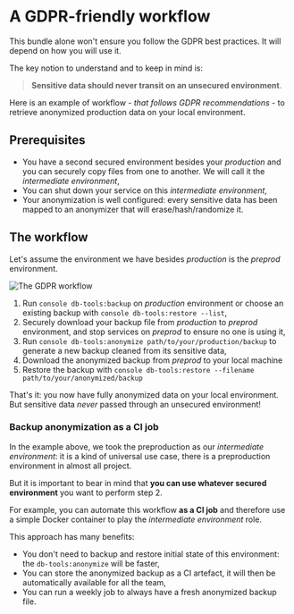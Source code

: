 
# A GDPR-friendly workflow

This bundle alone won't ensure you follow the GDPR best practices.
It will depend on how you will use it.

The key notion to understand and to keep in mind is:

> **Sensitive data should never transit on an unsecured environment**.

Here is an example of workflow - *that follows GDPR recommendations* - to retrieve anonymized
production data on your local environment.

## Prerequisites

* You have a second secured environment besides your *production*
  and you can securely copy files from one to another. We will call
  it the *intermediate environment*,
* You can shut down your service on this *intermediate environment*,
* Your anonymization is well configured: every sensitive data has been
  mapped to an anonymizer that will erase/hash/randomize it.

## The workflow

Let's assume the environment we have besides *production* is the *preprod* environment.

![The GDPR workflow](/public/gdpr-workflow.gif)

1. Run `console db-tools:backup` on *production* environment or
   choose an existing backup with `console db-tools:restore --list`,
2. Securely download your backup file from *production* to *preprod* environment,
   and stop services on *preprod* to ensure no one is using it,
3. Run `console db-tools:anonymize path/to/your/production/backup` to generate
   a new backup cleaned from its sensitive data,
4. Download the anonymized backup from *preprod* to your local machine
5. Restore the backup with `console db-tools:restore --filename path/to/your/anonymized/backup`

That's it: you now have fully anonymized data on your local environment. But sensitive
data *never* passed through an unsecured environment!

### Backup anonymization as a CI job

In the example above, we took the preproduction as our *intermediate environment*: it is a kind
of universal use case, there is a preproduction environment in almost all project.

But it is important to bear in mind that **you can use whatever secured environment** you want to perform
step 2.

For example, you can automate this workflow **as a CI job** and therefore use a simple Docker container
to play the *intermediate environment* role.

This approach has many benefits:
* You don't need to backup and restore initial state of this environment:
  the `db-tools:anonymize` will be faster,
* You can store the anonymized backup as a CI artefact, it will then be automatically available for
  all the team,
* You can run a weekly job to always have a fresh anonymized backup file.

